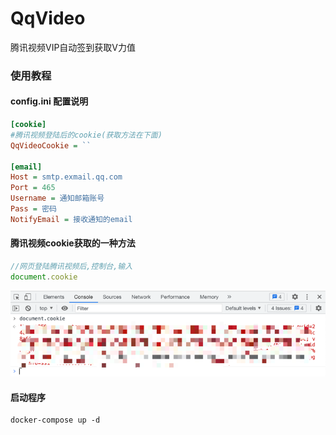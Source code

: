 # QqVideo
腾讯视频VIP自动签到获取V力值

### 使用教程
#### config.ini 配置说明
```ini
[cookie]
#腾讯视频登陆后的cookie(获取方法在下面)
QqVideoCookie = ``

[email]
Host = smtp.exmail.qq.com
Port = 465
Username = 通知邮箱账号
Pass = 密码
NotifyEmail = 接收通知的email
```
#### 腾讯视频cookie获取的一种方法
```js
//网页登陆腾讯视频后,控制台,输入
document.cookie
```
![img.png](img.png)

#### 启动程序
```shell
docker-compose up -d
```